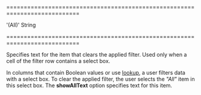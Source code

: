 ===========================================================================
<!--default-->'(All)'<!--/default-->
<!--type-->String<!--/type-->
===========================================================================

<!--shortDescription-->
Specifies text for the item that clears the applied filter. Used only when a cell of the filter row contains a select box.
<!--/shortDescription-->

<!--fullDescription-->
In columns that contain Boolean values or use [lookup]({basewidgetpath}/Configuration/columns/lookup/), a user filters data with a select box. To clear the applied filter, the user selects the *"All"* item in this select box. The **showAllText** option specifies text for this item.
<!--/fullDescription-->